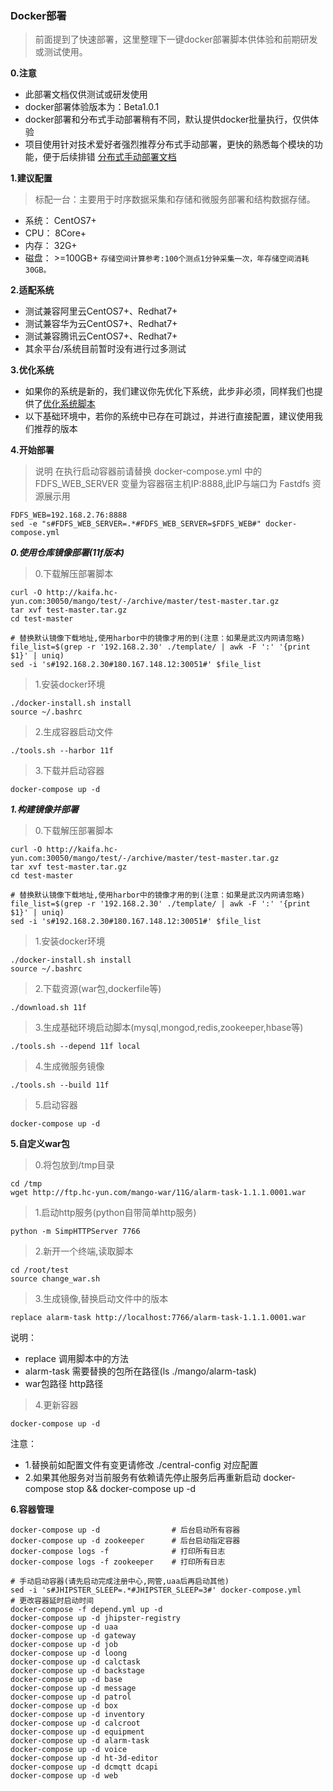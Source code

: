 ### Docker部署

>前面提到了快速部署，这里整理下一键docker部署脚本供体验和前期研发或测试使用。


**0.注意**

- 此部署文档仅供测试或研发使用
- docker部署体验版本为：Beta1.0.1
- docker部署和分布式手动部署稍有不同，默认提供docker批量执行，仅供体验
- 项目使用针对技术爱好者强烈推荐分布式手动部署，更快的熟悉每个模块的功能，便于后续排错 [分布式手动部署文档](https://mgdatastorm.readthedocs.io/en/latest/install/distributed_install.html)


**1.建议配置**
> 标配一台：主要用于时序数据采集和存储和微服务部署和结构数据存储。
- 系统： CentOS7+
- CPU：  8Core+
- 内存：  32G+
- 磁盘：  >=100GB+ `存储空间计算参考:100个测点1分钟采集一次，年存储空间消耗30GB。`

**2.适配系统**
- 测试兼容阿里云CentOS7+、Redhat7+
- 测试兼容华为云CentOS7+、Redhat7+
- 测试兼容腾讯云CentOS7+、Redhat7+
- 其余平台/系统目前暂时没有进行过多测试


**3.优化系统**

- 如果你的系统是新的，我们建议你先优化下系统，此步非必须，同样我们也提供了[优化系统脚本](https://github.com/bigdatasafe/mgdatastorm/blob/master/script/system_init_v1.sh)
- 以下基础环境中，若你的系统中已存在可跳过，并进行直接配置，建议使用我们推荐的版本

**4.开始部署**

> 说明 在执行启动容器前请替换 docker-compose.yml 中的 FDFS_WEB_SERVER 变量为容器宿主机IP:8888,此IP与端口为 Fastdfs 资源展示用

    FDFS_WEB=192.168.2.76:8888
    sed -e "s#FDFS_WEB_SERVER=.*#FDFS_WEB_SERVER=$FDFS_WEB#" docker-compose.yml

***0.使用仓库镜像部署(11f版本)***

> 0.下载解压部署脚本

    curl -O http://kaifa.hc-yun.com:30050/mango/test/-/archive/master/test-master.tar.gz
    tar xvf test-master.tar.gz
    cd test-master

    # 替换默认镜像下载地址,使用harbor中的镜像才用的到(注意：如果是武汉内网请忽略)
    file_list=$(grep -r '192.168.2.30' ./template/ | awk -F ':' '{print $1}' | uniq)
    sed -i 's#192.168.2.30#180.167.148.12:30051#' $file_list

> 1.安装docker环境

    ./docker-install.sh install
    source ~/.bashrc

> 2.生成容器启动文件

    ./tools.sh --harbor 11f

> 3.下载并启动容器

    docker-compose up -d

***1.构建镜像并部署***

> 0.下载解压部署脚本

    curl -O http://kaifa.hc-yun.com:30050/mango/test/-/archive/master/test-master.tar.gz
    tar xvf test-master.tar.gz
    cd test-master

    # 替换默认镜像下载地址,使用harbor中的镜像才用的到(注意：如果是武汉内网请忽略)
    file_list=$(grep -r '192.168.2.30' ./template/ | awk -F ':' '{print $1}' | uniq)
    sed -i 's#192.168.2.30#180.167.148.12:30051#' $file_list

> 1.安装docker环境

    ./docker-install.sh install
    source ~/.bashrc

> 2.下载资源(war包,dockerfile等)

    ./download.sh 11f
    
> 3.生成基础环境启动脚本(mysql,mongod,redis,zookeeper,hbase等)

    ./tools.sh --depend 11f local

> 4.生成微服务镜像

    ./tools.sh --build 11f

> 5.启动容器

    docker-compose up -d

**5.自定义war包**

> 0.将包放到/tmp目录

    cd /tmp
    wget http://ftp.hc-yun.com/mango-war/11G/alarm-task-1.1.1.0001.war

> 1.启动http服务(python自带简单http服务)

    python -m SimpHTTPServer 7766

> 2.新开一个终端,读取脚本

    cd /root/test
    source change_war.sh

> 3.生成镜像,替换启动文件中的版本

    replace alarm-task http://localhost:7766/alarm-task-1.1.1.0001.war

说明：
- replace     调用脚本中的方法
- alarm-task  需要替换的包所在路径(ls ./mango/alarm-task)
- war包路径   http路径

> 4.更新容器

    docker-compose up -d

注意：
- 1.替换前如配置文件有变更请修改 ./central-config 对应配置
- 2.如果其他服务对当前服务有依赖请先停止服务后再重新启动
    docker-compose stop && docker-compose up -d

**6.容器管理**

    docker-compose up -d                # 后台启动所有容器
    docker-compose up -d zookeeper      # 后台启动指定容器
    docker-compose logs -f              # 打印所有日志
    docker-compose logs -f zookeeper    # 打印所有日志
    
    # 手动启动容器(请先启动完成注册中心,网管,uaa后再启动其他)
    sed -i 's#JHIPSTER_SLEEP=.*#JHIPSTER_SLEEP=3#' docker-compose.yml       # 更改容器延时启动时间
    docker-compose -f depend.yml up -d
    docker-compose up -d jhipster-registry
    docker-compose up -d uaa
    docker-compose up -d gateway
    docker-compose up -d job
    docker-compose up -d loong
    docker-compose up -d calctask
    docker-compose up -d backstage
    docker-compose up -d base
    docker-compose up -d message
    docker-compose up -d patrol
    docker-compose up -d box
    docker-compose up -d inventory
    docker-compose up -d calcroot
    docker-compose up -d equipment
    docker-compose up -d alarm-task
    docker-compose up -d voice
    docker-compose up -d ht-3d-editor
    docker-compose up -d dcmqtt dcapi
    docker-compose up -d web
